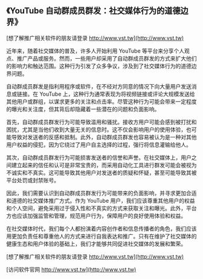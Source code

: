 ## **《YouTube 自动群成员群发：社交媒体行为的道德边界》**

[想了解推广相关软件的朋友请登录 http://www.vst.tw](http://www.vst.tw)

近年来，随着社交媒体的普及，许多人开始利用 YouTube 等平台来分享个人观点、推广产品或服务。然而，一些用户却采用了自动群成员群发的方式来扩大他们的影响力和触达范围。这种行为引发了众多争议，涉及到了社交媒体行为的道德边界问题。

自动群成员群发是指利用程序或软件，在不经对方同意的情况下向大量用户发送消息或链接。在 YouTube 上，这种行为通常表现为将视频链接或评论大规模发送给其他用户或群组，以谋求更多的关注和点击率。尽管这种行为可能会带来一定程度的曝光和关注度，但其背后却隐藏着一些潜在的问题和负面影响。

首先，自动群成员群发行为可能导致滥用和骚扰。接收方用户可能会感到被打扰和困扰，尤其是当他们收到大量无关的信息时。这不仅会影响用户的使用体验，也可能导致对发送者的反感和抵制。此外，自动群成员群发也容易被认为是一种对其他用户权益的侵犯，因为它绕过了用户自主选择的过程，强行将信息灌输给他人。

其次，自动群成员群发行为可能损害发送者的信誉和声誉。在社交媒体上，用户之间建立起来的信任和认可是非常宝贵的，而采用自动化工具进行群发可能会被视为不诚实和不真实。这可能导致其他用户对发送者的质疑和怀疑，甚至可能导致其被平台处罚或封禁账号。

因此，我们需要认识到自动群成员群发行为可能带来的负面影响，并寻求更加合适和道德的社交媒体推广方式。作为 YouTube 用户，我们应该尊重其他用户的权益和个人空间，避免采用过于侵入性和不真实的方式来获取关注和曝光。此外，平台方也应该加强监管和管理，规范用户行为，保障用户的良好使用体验和权益。

在社交媒体时代，我们每个人都扮演着内容创作者和信息传播者的角色，我们应该用更加负责任和尊重他人的方式来进行自我表达和推广。只有在维护了社交媒体的健康生态和用户体验的基础上，我们才能够共同促进社交媒体的发展和繁荣。

[想了解推广相关软件的朋友请登录 http://www.vst.tw](http://www.vst.tw)


[访问软件官网 http://www.vst.tw](http://www.vst.tw)
